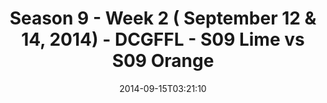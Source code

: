 ---
title: Season 9 - Week 2 ( September 12 & 14, 2014) - DCGFFL - S09 Lime vs S09 Orange
teams-score:
- team: _teams/s09-lime.md
  score: 22
- team: _teams/s09-orange.md
  score: 28
mvp: 'Lime: Marvin Washington / Orange: Nikki Kasparek'
game-ball: N/A
sportsperson: ''
season: 9
week: 2
date: '2014-09-15T03:21:10'
pageid: season-9-week-2-4460-vs-4464
---